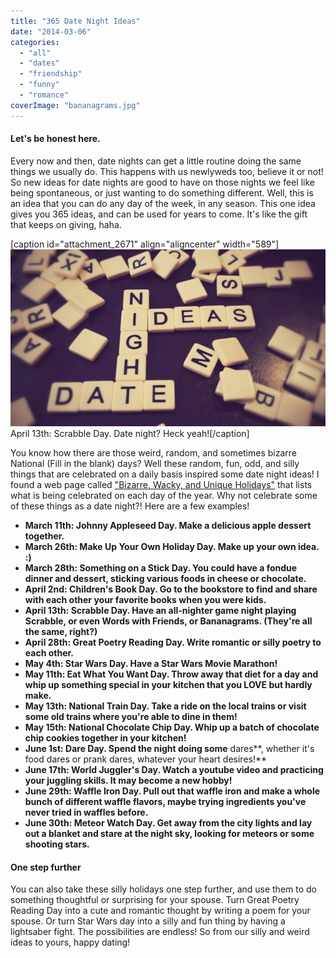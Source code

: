 ```yaml
---
title: "365 Date Night Ideas"
date: "2014-03-06"
categories: 
  - "all"
  - "dates"
  - "friendship"
  - "funny"
  - "romance"
coverImage: "bananagrams.jpg"
---
```


#### Let's be honest here.

Every now and then, date nights can get a little routine doing the same things we usually do. This happens with us newlyweds too, believe it or not! So new ideas for date nights are good to have on those nights we feel like being spontaneous, or just wanting to do something different. Well, this is an idea that you can do any day of the week, in any season. This one idea gives you 365 ideas, and can be used for years to come. It's like the gift that keeps on giving, haha.

\[caption id="attachment\_2671" align="aligncenter" width="589"\]![bananagrams, scrabble, date night ideas, fun date night ideas, unique date night ideas, weird date night ideas, 365 date night ideas](images/bananagrams.jpg) April 13th: Scrabble Day. Date night? Heck yeah!\[/caption\]

You know how there are those weird, random, and sometimes bizarre National (Fill in the blank) days? Well these random, fun, odd, and silly things that are celebrated on a daily basis inspired some date night ideas! I found a web page called ["Bizarre, Wacky, and Unique Holidays"](http://holidayinsights.com/moreholidays/index.htm) that lists what is being celebrated on each day of the year. Why not celebrate some of these things as a date night?! Here are a few examples!

- **March 11th: Johnny Appleseed Day. Make a delicious apple dessert together.**
- **March 26th: Make Up Your Own Holiday Day. Make up your own idea. :)**
- **March 28th: Something on a Stick Day. You could have a fondue dinner and dessert, sticking various foods in cheese or chocolate.**
- **April 2nd: Children's Book Day. Go to the bookstore to find and share with each other your favorite books when you were kids.**
- **April 13th: Scrabble Day. Have an all-nighter game night playing Scrabble, or even Words with Friends, or Bananagrams. (They're all the same, right?)**
- **April 28th: Great Poetry Reading Day. Write romantic or silly poetry to each other.**
- **May 4th: Star Wars Day. Have a Star Wars Movie Marathon!**
- **May 11th: Eat What You Want Day. Throw away that diet for a day and whip up something special in your kitchen that you LOVE but hardly make.**
- **May 13th: National Train Day. Take a ride on the local trains or visit some old trains where you're able to dine in them!**
- **May 15th: National Chocolate Chip Day. Whip up a batch of chocolate chip cookies together in your kitchen!**
- **June 1st: Dare Day. Spend the night doing some** dares**, whether it's food dares or prank dares, whatever your heart desires!**
- **June 17th: World Juggler's Day. Watch a youtube video and practicing your juggling skills. It may become a new hobby!**
- **June 29th: Waffle Iron Day. Pull out that waffle iron and make a whole bunch of different waffle flavors, maybe trying ingredients you've never tried in waffles before.**
- **June 30th: Meteor Watch Day. Get away from the city lights and lay out a blanket and stare at the night sky, looking for meteors or some shooting stars.**

#### One step further

You can also take these silly holidays one step further, and use them to do something thoughtful or surprising for your spouse. Turn Great Poetry Reading Day into a cute and romantic thought by writing a poem for your spouse. Or turn Star Wars day into a silly and fun thing by having a lightsaber fight. The possibilities are endless! So from our silly and weird ideas to yours, happy dating!

